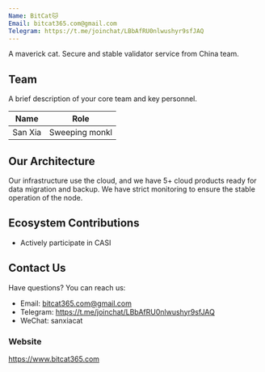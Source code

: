 ```yaml
---
Name: BitCat🐱
Email: bitcat365.com@gmail.com
Telegram: https://t.me/joinchat/LBbAfRU0nlwushyr9sfJAQ
---
```


A maverick cat. Secure and stable validator service from China team.


## Team

A brief description of your core team and key personnel.

| Name        | Role              |
| ----------- | -----------------  |
| San Xia      | Sweeping monkl    |

## Our Architecture

Our infrastructure use the cloud, and we have 5+ cloud products ready for data migration and backup. We have strict monitoring to ensure the stable operation of the node.

## Ecosystem Contributions

- Actively participate in CASI

## Contact Us

Have questions? You can reach us:

- Email: bitcat365.com@gmail.com
- Telegram: https://t.me/joinchat/LBbAfRU0nlwushyr9sfJAQ
- WeChat: sanxiacat

### Website

https://www.bitcat365.com
